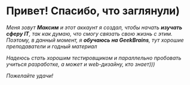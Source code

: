 # Привет! Спасибо, что заглянули)
*Меня зовут **Максим** и этот аккаунт я создал, чтобы начать **изучать сферу IT**, так как думаю, что смогу связать свою жизнь с этим.
Поэтому, в данный момент, я **обучаюсь на GeekBrains**, тут хорошие преподаватели и годный материал*

*Надеюсь стать хорошим тестировщиком и параллельно пробовать учиться разработке, а может и web-дизайну, кто знает)))*

*Пожелайте удачи!*
